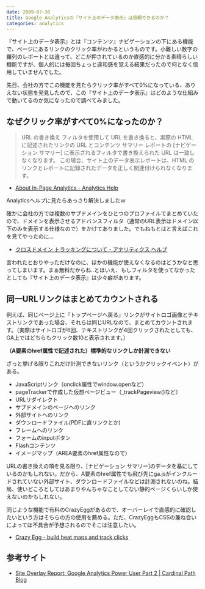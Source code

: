 ```yaml
---
date: 2009-07-30
title: Google Analyticsの『サイト上のデータ表示』は信頼できるのか？
categories: analytics
---
```


『サイト上のデータ表示』とは『コンテンツ』ナビゲーションの下にある機能で、ページにあるリンクのクリック率がわかるというものです。小難しい数字の羅列のレポートとは違って、どこが押されているのか直感的に分かる素晴らしい機能ですが、個人的には毎回ちょっと違和感を覚える結果だったので何となく信用していませんでした。

先日、会社の方でこの機能を見たらクリック率がすべて0%になっている、ありえない状態を発見したので、この『サイト上のデータ表示』はどのような仕組みで動いてるのか気になったので調べてみました。

## なぜクリック率がすべて0%になったのか？

> URL の書き換え フィルタを使用して URL を書き換ると、実際の HTML に記述されたリンクの URL とコンテンツ サマリー レポートの [ナビゲーション サマリー] に表示されるフィルタで書き換えられた URL は一致しなくなります。 この場合、サイト上のデータ表示レポートは、HTML のリンクとレポートに記録されたデータを正しく関連付けられなくなります。

+ [About In-Page Analytics - Analytics Help](https://support.google.com/analytics/answer/2558811?hlrm=en&rd=1)

Analyticsヘルプに見たらあっさり解決しましたｗ


確かに会社の方では複数のサブドメインをひとつのプロファイルでまとめていたので、ドメインを表示させるアドバンスフィルタ（通常のURL表示はドメイン以下のみを表示する仕様なので）をかけてありました。でもねもとはと言えばこれを見てやったのに...

+ [クロスドメイン トラッキングについて - アナリティクス ヘルプ](https://support.google.com/analytics/answer/1033876?hl=ja&rd=1)

言われたとおりやっただけなのに、ほかの機能が使えなくなるのはどうかなと思ってしまいます。まぁ無料だからね..とはいえ、もしフィルタを使ってなかったとしても『サイト上のデータ表示』は少々癖があります。

## 同一URLリンクはまとめてカウントされる

例えば、同じページ上に『トップページへ戻る』リンクがサイトロゴ画像とテキストリンクであった場合、それらは同じURLなので、まとめてカウントされます。（実際はサイトロゴが6回、テキストリンクが4回クリックされたとしても、GA上ではどちらもクリック数10と表示されます。）

__（A要素のhref属性で記述された）標準的なリンクしか計測できない__

ざっと挙げる限りこれだけ計測できないリンク（というかクリックイベント）がある。

+ JavaScriptリンク（onclick属性でwindow.openなど）
+ pageTrackerで作成した仮想ページビュー（_trackPageview()など）
+ URLリダイレクト
+ サブドメインのページへのリンク
+ 外部サイトへのリンク
+ ダウンロードファイル(PDFに直リンクとか)
+ フレームへのリンク
+ フォームのinputボタン
+ Flashコンテンツ
+ イメージマップ（AREA要素のhref属性なので）

URLの書き換えの項を見る限り、[ナビゲーション サマリー]のデータを基にしているのかもしれない。だから、A要素のhref属性でも飛び先にga.jsがインクルードされていない外部サイト、ダウンロードファイルなどは計測されないのね。結局、使いどころとしてはあまりやんちゃなことしてない静的ページくらいしか使えないのかもしれない。

同じような機能で有料のCrazyEggがあるので、オーバーレイで直感的に確認したいという方はそちらの方の使用を薦める。ただ、CrazyEggもCSSの兼ね合いによっては不具合が予想されるのでそこは注意したい。

+ [Crazy Egg - build heat maps and track clicks](http://www.crazyegg.com/help/Viewing_Results/Why_is_my_website_not_displaying_all_the_images_or_CSS/)

## 参考サイト

+ [Site Overlay Report: Google Analytics Power User Part 2 | Cardinal Path Blog](http://www.cardinalpath.com/site-overlay-report-google-analytics-power-user-part-2/)



